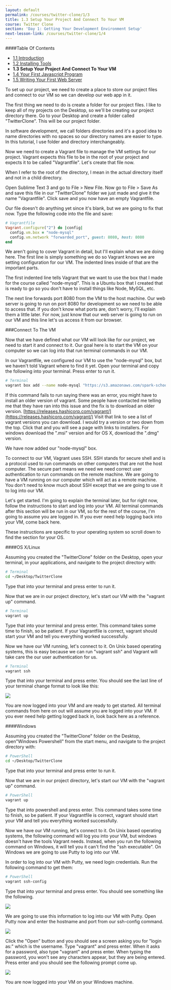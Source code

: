 ```yaml
---
layout: default
permalink: /courses/twitter-clone/1/3
title: 1.3 Setup Your Project And Connect To Your VM
course: Twitter Clone
section: 'Day 1: Getting Your Development Environment Setup'
next-lesson-link: /courses/twitter-clone/1/4
---
```


####Table Of Contents

- [1.1 Introduction](/courses/twitter-clone/1/1)
- [1.2 Installing Tools](/courses/twitter-clone/1/2)
- **1.3 Setup Your Project And Connect To Your VM**
- [1.4 Your First Javascript Program](/courses/twitter-clone/1/4)
- [1.5 Writing Your First Web Server](/courses/twitter-clone/1/5)

To set up our project, we need to create a place to store our project files and connect to our VM so we can develop our web app in it.

The first thing we need to do is create a folder for our project files.  I like to keep all of my projects on the Desktop, so we'll be creating our project directory there.  Go to your Desktop and create a folder called "TwitterClone".  This will be our project folder.

In software development, we call folders directories and it's a good idea to name directories with no spaces so our directory names are easier to type.  In this tutorial, I use folder and directory interchangeably.

Now we need to create a Vagrant file to manage the VM settings for our project.  Vagrant expects this file to be in the root of your project and expects it to be called "Vagrantfile".  Let's create that file now.

When I refer to the root of the directory, I mean in the actual directory itself and not in a child directory.

Open Sublime Text 3 and go to File > New File.  Now go to File > Save As and save this file in our "TwitterClone" folder we just made and give it the name "Vagrantfile".  Click save and you now have an empty Vagrantfile.

Our file doesn't do anything yet since it's blank, but we are going to fix that now.  Type the following code into the file and save:

```ruby
# Vagrantfile
Vagrant.configure("2") do |config|
  config.vm.box = "node-mysql"
  config.vm.network "forwarded_port", guest: 8080, host: 8080
end
```

We aren't going to cover Vagrant in detail, but I'll explain what we are doing here. The first line is simply something we do so Vagrant knows we are setting configuration for our VM.  The indented lines inside of that are the important parts.

The first indented line tells Vagrant that we want to use the box that I made for the course called "node-mysql".  This is a Ubuntu box that I created that is ready to go so you don't have to install things like Node, MySQL, etc.

The next line forwards port 8080 from the VM to the host machine.  Our web server is going to run on port 8080 for development so we need to be able to access that. If you don't know what ports are, don't worry, I'll explain them a little later.  For now, just know that our web server is going to run on our VM and this line let's us access it from our browser.

###Connect To The VM

Now that we have defined what our VM will look like for our project, we need to start it and connect to it.  Our goal here is to start the VM on your computer so we can log into that run terminal commands in our VM.

In our Vagrantfile, we configured our VM to use the "node-mysql" box, but we haven't told Vagrant where to find it yet.  Open your terminal and copy the following into your terminal.  Press enter to run it.

```bash
# Terminal
vagrant box add --name node-mysql "https://s3.amazonaws.com/spark-school/node-mysql.box"
```

If this command fails to run saying there was an error, you might have to install an older version of vagrant.  Some people have contacted me telling me that they have ran into this issue and the fix is to download an older version.  [https://releases.hashicorp.com/vagrant/](https://releases.hashicorp.com/vagrant/) Visit that link to see a list of vagrant versions you can download. I would try a version or two down from the top.  Click that and you will see a page with links to installers.  For windows download the ".msi" version and for OS X, download the ".dmg" version.

We have now added our "node-mysql" box.

To connect to our VM, Vagrant uses SSH. SSH stands for secure shell and is a protocol used to run commands on other computers that are not the host computer. The secure part means we need we need correct user authentication to run commands on the remote machine.  We are going to have a VM running on our computer which will act as a remote machine.  You don't need to know much about SSH except that we are going to use it to log into our VM.

Let's get started.  I'm going to explain the terminal later, but for right now, follow the instructions to start and log into your VM.  All terminal commands after this section will be run in our VM, so for the rest of the course, I'm going to assume you are logged in.  If you ever need help logging back into your VM, come back here.

These instructions are specific to your operating system so scroll down to find the section for your OS.

####OS X/Linux

Assuming you created the "TwitterClone" folder on the Desktop, open your terminal, in your applications, and navigate to the project directory with:

```bash
# Terminal
cd ~/Desktop/TwitterClone
```

Type that into your terminal and press enter to run it.

Now that we are in our project directory, let's start our VM with the "vagrant up" command.

```bash
# Terminal
vagrant up
```

Type that into your terminal and press enter.   This command takes some time to finish, so be patient.   If your Vagrantfile is correct, vagrant should start your VM and tell you everything worked successfully.

Now we have our VM running, let's connect to it.  On Unix based operating systems, this is easy because we can run "vagrant ssh" and Vagrant will take care the our user authentication for us.

```bash
# Terminal
vagrant ssh
```

Type that into your terminal and press enter.  You should see the last line of your terminal change format to look like this:

![](https://s3.amazonaws.com/spark-school/courses/twitter-clone/1/ssh-login-to-vagrant.png)

You are now logged into your VM and are ready to get started.  All terminal commands from here on out will assume you are logged into your VM.  If you ever need help getting logged back in, look back here as a reference.

####Windows

Assuming you created the "TwitterClone" folder on the Desktop, open"Windows Powershell" from the start menu, and navigate to the project directory with:

```bash
# PowerShell
cd ~/Desktop/TwitterClone
```

Type that into your terminal and press enter to run it.

Now that we are in our project directory, let's start our VM with the "vagrant up" command.

```bash
# PowerShell
vagrant up
```

Type that into powershell and press enter.   This command takes some time to finish, so be patient.   If your Vagrantfile is correct, vagrant should start your VM and tell you everything worked successfully.

Now we have our VM running, let's connect to it.  On Unix based operating systems, the following command will log you into your VM, but windows doesn't have the tools Vagrant needs.  Instead, when you run the following command on Windows, it will tell you it can't find the "ssh executable".  On Windows we are going to use Putty to log into our VM.

In order to log into our VM with Putty, we need login credentials.  Run the following command to get them:

```bash
# PowerShell
vagrant ssh-config
```

Type that into your terminal and press enter.  You should see something like the following.

![](https://s3.amazonaws.com/spark-school/courses/twitter-clone/1/windows-ssh-config.png)

We are going to use this information to log into our VM with Putty.  Open Putty now and enter the hostname and port from our ssh-config command.

![](https://s3.amazonaws.com/spark-school/courses/twitter-clone/1/logging-into-vagrant-with-putty.png)

Click the "Open" button and you should see a screen asking you for "login as:" which is the username.  Type "vagrant" and press enter.  When it asks for a password, also type "vagrant" and press enter.  When typing the password, you won't see any characters appear, but they are being entered.  Press enter and you should see the following prompt come up.

![](https://s3.amazonaws.com/spark-school/courses/twitter-clone/1/putty-logged-into-vagrant.png)

You are now logged into your VM on your Windows machine.
